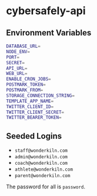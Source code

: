 # cybersafely-api

## Environment Variables

```bash
DATABASE_URL=
NODE_ENV=
PORT=
SECRET=
API_URL=
WEB_URL=
ENABLE_CRON_JOBS=
POSTMARK_TOKEN=
POSTMARK_FROM=
STORAGE_CONNECTION_STRING=
TEMPLATE_APP_NAME=
TWITTER_CLIENT_ID=
TWITTER_CLIENT_SECRET=
TWITTER_BEARER_TOKEN=
```

## Seeded Logins

- `staff@wonderkiln.com`
- `admin@wonderkiln.com`
- `coach@wonderkiln.com`
- `athlete@wonderkiln.com`
- `parent@wonderkiln.com`

The password for all is `password`.
